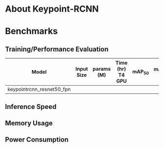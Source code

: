# About Keypoint-RCNN

# Benchmarks
## Training/Performance Evaluation 

|  Model     |  Input Size     |  params (M)     | Time (hr)<br>T4 GPU   |  mAP<sub>50     |  mAP<sub>50-95     | Pre-built Models   |
|------------|---------|-------|-----------------------|-----------------|--------------------|--------------------|
| keypointrcnn_resnet50_fpn   |      |  |                       |                 |                    |[[ONNX]]() |

## Inference Speed 
## Memory Usage
## Power Consumption
